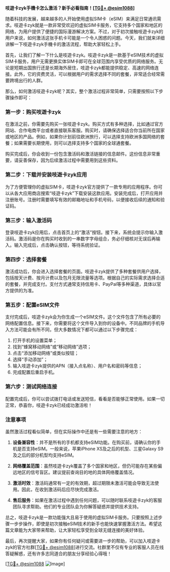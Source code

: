 **吱遊卡zyk手機卡怎么激活？新手必看指南！[[TG💪+ @esim1088](https://t.me/s/esim1088)]**

随着科技的发展，越来越多的人开始使用虚拟SIM卡（eSIM）来满足日常通讯需求。吱遊卡zyk就是一款非常受欢迎的虚拟SIM卡服务，它支持多个国家和地区的网络，为用户提供了便捷的国际漫游解决方案。不过，对于初次接触吱遊卡zyk的用户来说，如何激活这张手机卡可能是一个令人困惑的问题。今天，我们就来详细讲解一下吱遊卡zyk手機卡的激活流程，帮助大家轻松上手。

首先，让我们了解一下什么是吱遊卡zyk。吱遊卡zyk是一款基于eSIM技术的虚拟SIM卡服务，用户无需更换实体SIM卡即可在全球范围内享受优质的网络服务。无论是短期出国旅行还是长期海外居住，吱遊卡zyk都能提供稳定、高速的网络连接。此外，它的资费灵活，可以根据用户的需求选择不同的套餐，非常适合经常需要跨境出行的人群。

那么，如何激活吱遊卡zyk呢？其实，整个激活过程非常简单，只需要按照以下步骤操作即可：

### 第一步：购买吱遊卡zyk

在激活之前，你需要先购买一张吱遊卡zyk。购买方式有多种选择，比如通过官方网站、合作电商平台或者直接联系客服。购买时，请确保选择适合你当前所在国家或地区的产品。例如，如果你计划前往欧洲旅行，可以选择支持欧洲多国网络的套餐；如果需要长期使用，则可以选择支持多个国家的全球通套餐。

购买完成后，你会收到一份包含激活码和激活链接的信息邮件。这份信息非常重要，请妥善保存，因为后续激活过程中需要用到这些资料。

### 第二步：下载并安装吱遊卡zyk应用

为了方便管理你的虚拟SIM卡，吱遊卡zyk官方提供了一款专用的应用程序。你可以从各大应用商店搜索“吱遊卡zyk”下载安装这款应用。安装完成后，打开应用并注册账号。注册时需要填写有效的邮箱地址和手机号码，以便接收后续的通知和验证码。

### 第三步：输入激活码

登录吱遊卡zyk应用后，点击首页上的“激活”按钮。接下来，系统会提示你输入激活码。激活码是你在购买时收到的一串数字字母组合，务必仔细核对无误后再输入。输入完成后，点击确认按钮，等待系统验证。

### 第四步：选择套餐

激活成功后，你会进入选择套餐的页面。吱遊卡zyk提供了多种套餐供用户选择，包括按天计费、按月计费以及包月无限流量等选项。根据自己的实际需求选择合适的套餐，并完成支付。支付方式通常支持信用卡、PayPal等多种渠道，具体以官方提供的为准。

### 第五步：配置eSIM文件

支付完成后，吱遊卡zyk会为你生成一个eSIM文件。这个文件包含了所有必要的网络配置信息。接下来，你需要将这个文件导入到你的设备中。不同品牌的手机导入方法可能会有所不同，但大多数情况下都可以通过以下步骤完成：

1. 打开手机的设置菜单；
2. 找到“蜂窝移动网络”或“移动网络”选项；
3. 点击“添加移动网络”或类似按钮；
4. 选择“手动添加”；
5. 输入吱遊卡zyk提供的APN（接入点名称）、用户名和密码等信息；
6. 完成配置后重启手机。

### 第六步：测试网络连接

配置完成后，你可以尝试拨打电话或发送短信，看看是否能够正常使用。如果一切正常，恭喜你，吱遊卡zyk已经成功激活啦！

### 注意事项

虽然激活过程看似简单，但在实际操作中还是有一些需要注意的地方：

1. **设备兼容性**：并不是所有的手机都支持eSIM功能。在购买前，请确认你的手机是否支持eSIM。一般来说，苹果iPhone XS及之后的机型、三星Galaxy S9及之后的部分机型均支持eSIM。
   
2. **网络覆盖范围**：虽然吱遊卡zyk覆盖了多个国家和地区，但仍可能存在某些偏远地区的信号盲区。建议提前查询目的地的具体网络覆盖情况。

3. **激活时效**：激活码通常有一定的有效期，超过期限未激活可能会导致无法使用。因此，在收到激活码后应尽快完成激活。

4. **售后服务**：如果在激活过程中遇到任何问题，可以随时联系吱遊卡zyk的客服团队寻求帮助。他们的专业团队会为你解答疑惑并提供技术支持。

总之，吱遊卡zyk是一款功能强大且易于使用的虚拟SIM卡服务。只要按照上述步骤一步步操作，即使是初次接触eSIM技术的新手也能快速掌握激活方法。希望这篇文章能为大家带来帮助，让大家轻松享受到全球无缝连接的美好体验。

最后，再次提醒大家，如果你有任何疑问或需要进一步的帮助，可以加入吱遊卡zyk的官方社群[[TG💪+ @esim1088](https://t.me/s/esim1088)]进行交流。社群里不仅有专业的客服人员在线答疑解惑，还有许多志同道合的朋友分享经验心得哦！

[[TG💪+ @esim1088](https://t.me/s/esim1088) ![Image](https://i.postimg.cc/4NQfJmqS/Snipaste-2025-05-13-00-14-12.png)]